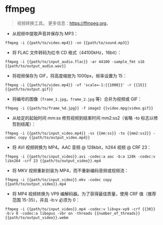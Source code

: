 # ffmpeg

> 视频转换工具。
> 更多信息：<https://ffmpeg.org>。

- 从视频中提取声音并保存为 MP3：

`ffmpeg -i {{path/to/video.mp4}} -vn {{path/to/sound.mp3}}`

- 将 FLAC 文件转码为红书 CD 格式（44100kHz，16bit）：

`ffmpeg -i {{path/to/input_audio.flac}} -ar 44100 -sample_fmt s16 {{path/to/output_audio.wav}}`

- 将视频保存为 GIF，将高度缩放为 1000px，帧率设置为 15：

`ffmpeg -i {{path/to/video.mp4}} -vf 'scale=-1:{{1000}}' -r {{15}} {{path/to/output.gif}}`

- 将编号的图像（`frame_1.jpg`，`frame_2.jpg` 等）合并为视频或 GIF：

`ffmpeg -i {{path/to/frame_%d.jpg}} -f image2 {{video.mpg|video.gif}}`

- 从给定的起始时间 mm:ss 修剪视频到结束时间 mm2:ss2（省略 -to 标志以修剪到结尾）：

`ffmpeg -i {{path/to/input_video.mp4}} -ss {{mm:ss}} -to {{mm2:ss2}} -codec copy {{path/to/output_video.mp4}}`

- 将 AVI 视频转换为 MP4。AAC 音频 @ 128kbit，h264 视频 @ CRF 23：

`ffmpeg -i {{path/to/input_video}}.avi -codec:a aac -b:a 128k -codec:v libx264 -crf 23 {{path/to/output_video}}.mp4`

- 将 MKV 视频重新封装为 MP4，而不重新编码音频或视频流：

`ffmpeg -i {{path/to/input_video}}.mkv -codec copy {{path/to/output_video}}.mp4`

- 将 MP4 视频转换为 VP9 编解码器。为了获得最佳质量，使用 CRF 值（推荐范围 15-35），并且 -b:v 必须为 0：

`ffmpeg -i {{path/to/input_video}}.mp4 -codec:v libvpx-vp9 -crf {{30}} -b:v 0 -codec:a libopus -vbr on -threads {{number_of_threads}} {{path/to/output_video}}.webm`
